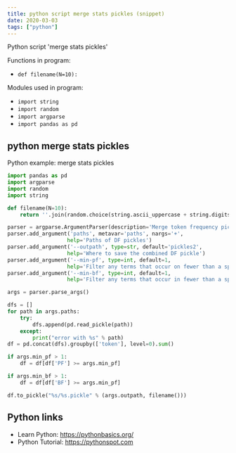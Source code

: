 ```yaml
---
title: python script merge stats pickles (snippet)
date: 2020-03-03
tags: ["python"]
---
```

Python script 'merge stats pickles'

Functions in program: 
* `def filename(N=10):`

Modules used in program: 
* `import string`
* `import random`
* `import argparse`
* `import pandas as pd`

## python merge stats pickles

Python example: merge stats pickles

```python
import pandas as pd
import argparse
import random
import string

def filename(N=10):
    return ''.join(random.choice(string.ascii_uppercase + string.digits) for _ in range(N))

parser = argparse.ArgumentParser(description='Merge token frequency pickles.')
parser.add_argument('paths', metavar='paths', nargs='+',
                   help='Paths of DF pickles')
parser.add_argument('--outpath', type=str, default='pickles2',
                   help='Where to save the combined DF pickle')
parser.add_argument('--min-pf', type=int, default=1,
                   help='Filter any terms that occur on fewer than a specified number of pages.')
parser.add_argument('--min-bf', type=int, default=1,
                   help='Filter any terms that occur in fewer than a specified number of books.')

args = parser.parse_args()

dfs = []
for path in args.paths:
    try:
        dfs.append(pd.read_pickle(path))
    except:
        print("error with %s" % path)
df = pd.concat(dfs).groupby(['token'], level=0).sum()

if args.min_pf > 1:
    df = df[df['PF'] >= args.min_pf]

if args.min_bf > 1:
    df = df[df['BF'] >= args.min_pf]

df.to_pickle("%s/%s.pickle" % (args.outpath, filename()))


```

## Python links

- Learn Python: https://pythonbasics.org/
- Python Tutorial: https://pythonspot.com
